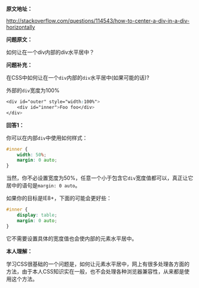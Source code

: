 __原文地址：__

http://stackoverflow.com/questions/114543/how-to-center-a-div-in-a-div-horizontally

__问题原文：__

如何让在一个div内部的div水平居中？

__问题补充：__

在CSS中如何让在一个`div`内部的`div`水平居中(如果可能的话)?

外部的`div`宽度为100%

```css
<div id="outer" style="width:100%">  
    <div id="inner">Foo foo</div>
</div>
```

__回答1：__

你可以在内部`div`中使用如何样式：

```css
#inner {
	width: 50%;
	margin: 0 auto;
}
```

当然，你不必设置宽度为50%，任意一个小于包含它`div`宽度值都可以，真正让它居中的语句是`margin: 0 auto`。

如果你的目标是IE8+，下面的可能会更好些：

```css
#inner {
	display: table;
	margin: 0 auto;
}
```

它不需要设置具体的宽度值也会使内部的元素水平居中。

__本人理解：__

学习CSS很基础的一个问题是，如何让元素水平居中，网上有很多处理各方面的方法，由于本人CSS知识实在一般，也不会处理各种浏览器兼容性，从来都是使用这个方法。